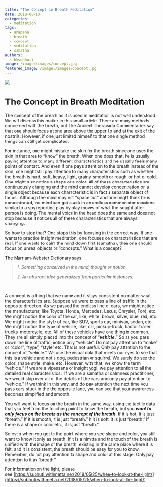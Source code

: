 ```yaml
---
title: "The Concept in Breath Meditation"
date: 2018-06-10
categories: 
  - meditation
tags: 
  - anapana
  - breath
  - concept
  - meditation
  - samatha
authors: 
  - bksubhuti
image: /images/images/concept.jpg
featured_image: /images/images/concept.jpg
---
```


[![](/images/concept-1024x683.jpg)](/images/2018/06/concept.jpg)

# The Concept in Breath Meditation

The concept of the breath as it is used in meditation is not well understood.  We will discuss this matter in this small article. There are many methods concerned with the breath, but The Ancient Theravāda Commentaries say that one should focus at one area above the upper lip and at the exit of the nostrils. However, if one just limited himself to that one single method, things can still get complicated.

For instance, one might mistake the skin for the breath since one uses the skin in that area to “know” the breath. When one does that, he is usually paying attention to many different characteristics and he usually feels many points of contact. And even if one pays attention to the breath instead of the skin, one might still pay attention to many characteristics such as whether the breath is hard, soft, heavy, light, grainy, smooth or rough, or hot or cold. One might also notice a shape or a color. All of these characteristics are continuously changing and the mind cannot develop concentration on a single object because each characteristic is in fact a separate object of focus.  Although the mind may not “space out” and one might think he is concentrated, the mind can get stuck in an endless commentator sessions similar to a spy reporting play by play moves of what the sought after person is doing. The mental voice in the head does the same and does not stop because it notices all of these characteristics that are always changing.

So how to stop that? One stops this by focusing in the correct way. If one wants to practice insight meditation, one focuses on characteristics that are real. If one wants to calm the mind down first (samatha), then one should focus on unreal objects or “concepts.” What is a concept?

The Marriam-Webster Dictionary says:

> _1\. Something conceived in the mind; thought or notion_
> 
> _2\. An abstract idea generalized from particular instances._

 

A concept is a thing that we name and it stays consistent no matter what the characteristics are. Suppose we were to pass a line of traffic in the opposite direction. As we passed the endless line of cars, we might notice the manufacturer, like Toyota, Honda, Mercedes, Lexus, Chrysler, Ford, etc. We might notice the color of the car, like, white, brown, silver, blue, red, etc. We might notice the style of car, like SUV, sports car, minivan, sedan, etc. We might notice the type of vehicle, like, car, pickup-truck, tractor trailer trucks, motorcycle, etc. All of these vehicles have one thing in common. They are all simply placed into the concept of “**_vehicle_**.” So as you pass down the line of traffic, notice only “vehicle”. Do not pay attention to “make” or “color”, “type”, “style” etc. That is not useful. Only pay attention to the concept of “vehicle.” We use the visual data that meets our eyes to see that this is a vehicle and not a dog, pedestrian or squirrel. We surely do see the color, shape style, make, etc. However, with that, we know the term “vehicle.” If we are a vipassana or insight yogi, we pay attention to all the detailed real characteristics.  If we are a samatha or calmness practitioner, we would skip over all of the details of the cars and only pay attention to “vehicle.” If we think in this way, and do pay attention the next time you pass cars stuck in the the opposite lane, you can see that your awareness becomes simplified and smooth.

You will want to focus on the breath in the same way, using the tactile data that you feel from the touching point to know the breath, but you **_want to only focus on the breath as the concept of the breath_**. If it is hot, it is just “breath.” If it is smooth, it is just “breath.” If it is soft, it is just “breath.” If there is a shape or color,etc., it is just “breath.”

So even when you get to the point where you see shape and color, you still want to know it only as breath. If it is a nimitta and the touch of the breath is unified with the image of the breath, existing in the same place where it is felt, and it is consistent, the breath should be easy for you to know. Remember, do not pay attention to shape and color at this stage. Only pay attention to it as “breath.”

For information on the light, please see [https://subhuti.withmetta.net/2018/05/25/when-to-look-at-the-light/](https://subhuti.withmetta.net/2018/05/25/when-to-look-at-the-light/)